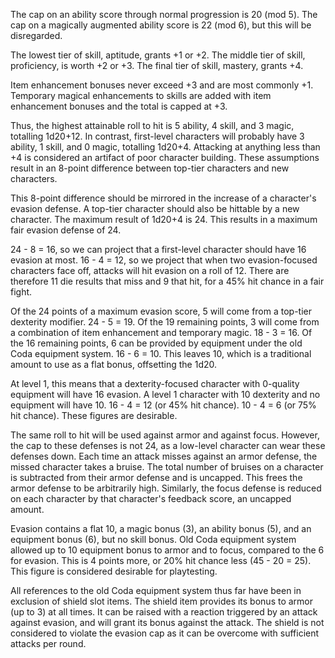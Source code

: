 The cap on an ability score through normal progression is 20 (mod 5).
The cap on a magically augmented ability score is 22 (mod 6), but this will be disregarded.

The lowest tier of skill, aptitude, grants +1 or +2.
The middle tier of skill, proficiency, is worth +2 or +3.
The final tier of skill, mastery, grants +4.

Item enhancement bonuses never exceed +3 and are most commonly +1.
Temporary magical enhancements to skills are added with item enhancement bonuses and the total is capped at +3.

Thus, the highest attainable roll to hit is 5 ability, 4 skill, and 3 magic, totalling 1d20+12.
In contrast, first-level characters will probably have 3 ability, 1 skill, and 0 magic, totalling 1d20+4.
Attacking at anything less than +4 is considered an artifact of poor character building.
These assumptions result in an 8-point difference between top-tier characters and new characters.

This 8-point difference should be mirrored in the increase of a character's evasion defense.
A top-tier character should also be hittable by a new character.
The maximum result of 1d20+4 is 24.
This results in a maximum fair evasion defense of 24.

24 - 8 = 16, so we can project that a first-level character should have 16 evasion at most.
16 - 4 = 12, so we project that when two evasion-focused characters face off, attacks will hit evasion on a roll of 12.
There are therefore 11 die results that miss and 9 that hit, for a 45% hit chance in a fair fight.

Of the 24 points of a maximum evasion score, 5 will come from a top-tier dexterity modifier. 24 - 5 = 19.
Of the 19 remaining points, 3 will come from a combination of item enhancement and temporary magic. 18 - 3 = 16.
Of the 16 remaining points, 6 can be provided by equipment under the old Coda equipment system. 16 - 6 = 10.
This leaves 10, which is a traditional amount to use as a flat bonus, offsetting the 1d20.

At level 1, this means that a dexterity-focused character with 0-quality equipment will have 16 evasion.
A level 1 character with 10 dexterity and no equipment will have 10.
16 - 4 = 12 (or 45% hit chance). 10 - 4 = 6 (or 75% hit chance). These figures are desirable.

The same roll to hit will be used against armor and against focus.
However, the cap to these defenses is not 24, as a low-level character can wear these defenses down.
Each time an attack misses against an armor defense, the missed character takes a bruise.
The total number of bruises on a character is subtracted from their armor defense and is uncapped.
This frees the armor defense to be arbitrarily high.
Similarly, the focus defense is reduced on each character by that character's feedback score, an uncapped amount.

Evasion contains a flat 10, a magic bonus (3), an ability bonus (5), and an equipment bonus (6), but no skill bonus.
Old Coda equipment system allowed up to 10 equipment bonus to armor and to focus, compared to the 6 for evasion.
This is 4 points more, or 20% hit chance less (45 - 20 = 25). This figure is considered desirable for playtesting.

All references to the old Coda equipment system thus far have been in exclusion of shield slot items.
The shield item provides its bonus to armor (up to 3) at all times.
It can be raised with a reaction triggered by an attack against evasion, and will grant its bonus against the attack.
The shield is not considered to violate the evasion cap as it can be overcome with sufficient attacks per round.
